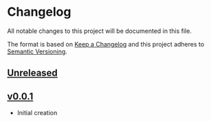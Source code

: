 # Changelog
All notable changes to this project will be documented in this file.

The format is based on [Keep a Changelog](http://keepachangelog.com/en/1.0.0/)
and this project adheres to [Semantic Versioning](http://semver.org/spec/v2.0.0.html).

## [Unreleased]

## [v0.0.1]
- Initial creation

[Unreleased]: https://github.com/xmidt-org/pluginfx/compare/v0.0.1..HEAD
[v0.0.1]: https://github.com/xmidt-org/pluginfx/compare/0.0.0...v0.0.1
